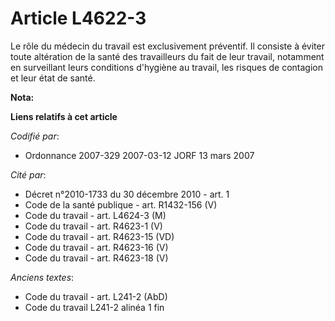# Article L4622-3

Le rôle du médecin du travail est exclusivement préventif. Il consiste à éviter toute altération de la santé des travailleurs
du fait de leur travail, notamment en surveillant leurs conditions d'hygiène au travail, les risques de contagion et leur
état de santé.

**Nota:**



**Liens relatifs à cet article**

_Codifié par_:

  - Ordonnance 2007-329 2007-03-12 JORF 13 mars 2007

_Cité par_:

  - Décret n°2010-1733 du 30 décembre 2010 - art. 1
  - Code de la santé publique - art. R1432-156 (V)
  - Code du travail - art. L4624-3 (M)
  - Code du travail - art. R4623-1 (V)
  - Code du travail - art. R4623-15 (VD)
  - Code du travail - art. R4623-16 (V)
  - Code du travail - art. R4623-18 (V)

_Anciens textes_:

  - Code du travail - art. L241-2 (AbD)
  - Code du travail L241-2 alinéa 1 fin
